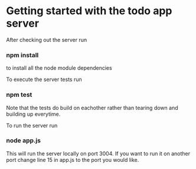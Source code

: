 # Getting started with the todo app server

After checking out the server run

### npm install

to install all the node module dependencies

To execute the server tests run 

### npm test

Note that the tests do build on eachother rather than tearing down and building up everytime.

To run the server run

### node app.js

This will run the server locally on port 3004. If you want to run it on another port change line 15 in app.js to the port you would like.
